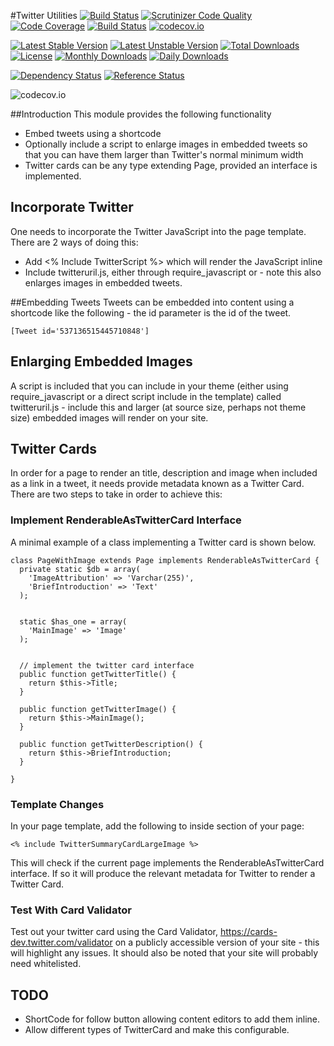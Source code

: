 #Twitter Utilities
[![Build Status](https://travis-ci.org/gordonbanderson/weboftalent-twitter-tools.svg?branch=master)](https://travis-ci.org/gordonbanderson/weboftalent-twitter-tools)
[![Scrutinizer Code Quality](https://scrutinizer-ci.com/g/gordonbanderson/weboftalent-twitter-tools/badges/quality-score.png?b=master)](https://scrutinizer-ci.com/g/gordonbanderson/weboftalent-twitter-tools/?branch=master)
[![Code Coverage](https://scrutinizer-ci.com/g/gordonbanderson/weboftalent-twitter-tools/badges/coverage.png?b=master)](https://scrutinizer-ci.com/g/gordonbanderson/weboftalent-twitter-tools/?branch=master)
[![Build Status](https://scrutinizer-ci.com/g/gordonbanderson/weboftalent-twitter-tools/badges/build.png?b=master)](https://scrutinizer-ci.com/g/gordonbanderson/weboftalent-twitter-tools/build-status/master)
[![codecov.io](https://codecov.io/github/gordonbanderson/weboftalent-twitter-tools/coverage.svg?branch=master)](https://codecov.io/github/gordonbanderson/weboftalent-twitter-tools?branch=master)

[![Latest Stable Version](https://poser.pugx.org/weboftalent/twitter-tools/version)](https://packagist.org/packages/weboftalent/twitter-tools)
[![Latest Unstable Version](https://poser.pugx.org/weboftalent/twitter-tools/v/unstable)](//packagist.org/packages/weboftalent/twitter-tools)
[![Total Downloads](https://poser.pugx.org/weboftalent/twitter-tools/downloads)](https://packagist.org/packages/weboftalent/twitter-tools)
[![License](https://poser.pugx.org/weboftalent/twitter-tools/license)](https://packagist.org/packages/weboftalent/twitter-tools)
[![Monthly Downloads](https://poser.pugx.org/weboftalent/twitter-tools/d/monthly)](https://packagist.org/packages/weboftalent/twitter-tools)
[![Daily Downloads](https://poser.pugx.org/weboftalent/twitter-tools/d/daily)](https://packagist.org/packages/weboftalent/twitter-tools)

[![Dependency Status](https://www.versioneye.com/php/weboftalent:twitter-tools/badge.svg)](https://www.versioneye.com/php/weboftalent:twitter-tools)
[![Reference Status](https://www.versioneye.com/php/weboftalent:twitter-tools/reference_badge.svg?style=flat)](https://www.versioneye.com/php/weboftalent:twitter-tools/references)

![codecov.io](https://codecov.io/github/gordonbanderson/weboftalent-twitter-tools/branch.svg?branch=master)

##Introduction
This module provides the following functionality
* Embed tweets using a shortcode
* Optionally include a script to enlarge images in embedded tweets so that you can have them larger than Twitter's normal minimum width
* Twitter cards can be any type extending Page, provided an interface is implemented.

## Incorporate Twitter
One needs to incorporate the Twitter JavaScript into the page template.  There are 2 ways of doing this:
* Add <% Include TwitterScript %> which will render the JavaScript inline
* Include twitteruril.js, either through require_javascript or - note this also enlarges images in embedded tweets.

##Embedding Tweets
Tweets can be embedded into content using a shortcode like the following - the id parameter is the id of the tweet.

    [Tweet id='537136515445710848']

## Enlarging Embedded Images
A script is included that you can include in your theme (either using require_javascript or a direct script include in the template) called twitteruril.js - include this and larger (at source size, perhaps not theme size) embedded images will render on your site.

## Twitter Cards
In order for a page to render an title, description and image when included as a link in a tweet, it needs provide metadata known as a Twitter Card.  There are two steps to take in order to achieve this:

### Implement RenderableAsTwitterCard Interface
A  minimal example of a class implementing a Twitter card is shown below.

```
class PageWithImage extends Page implements RenderableAsTwitterCard {
  private static $db = array(
    'ImageAttribution' => 'Varchar(255)',
    'BriefIntroduction' => 'Text'
  );


  static $has_one = array(
    'MainImage' => 'Image'
  );


  // implement the twitter card interface
  public function getTwitterTitle() {
    return $this->Title;
  }

  public function getTwitterImage() {
    return $this->MainImage();
  }

  public function getTwitterDescription() {
    return $this->BriefIntroduction;
  }

}
```

### Template Changes
In your page template, add the following to inside <head></head> section of your page:

```
<% include TwitterSummaryCardLargeImage %>
```

This will check if the current page implements the RenderableAsTwitterCard interface.  If so it will produce the relevant metadata for Twitter to render a Twitter Card.


### Test With Card Validator
Test out your twitter card using the Card Validator, https://cards-dev.twitter.com/validator on a publicly accessible version of your site - this will highlight any issues.  It should also be noted that your site will probably need whitelisted.

## TODO
* ShortCode for follow button allowing content editors to add them inline.
* Allow different types of TwitterCard and make this configurable.
